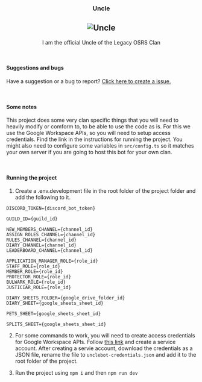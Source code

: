 <div align = "center">

### **Uncle**

## ![Uncle](https://i.imgur.com/x9I9NPY.png)

I am the official Uncle of the Legacy OSRS Clan

</div>

<br />

#### Suggestions and bugs

Have a suggestion or a bug to report? [Click here to create a issue.](https://github.com/rorro/uncle/issues)

<br />

#### Some notes

This project does some very clan specific things that you will need to heavily modify or comform to, to be able to use the code as is. For this we use the Google Workspace APIs, so you will need to setup access credentials. Find the link in the instructions for running the project. You might also need to configure some variables in `src/config.ts` so it matches your own server if you are going to host this bot for your own clan.

<br />

#### Running the project

1. Create a .env.development file in the root folder of the project folder and add the following to it.

```
DISCORD_TOKEN={discord_bot_token}

GUILD_ID={guild_id}

NEW_MEMBERS_CHANNEL={channel_id}
ASSIGN_ROLES_CHANNEL={channel_id}
RULES_CHANNEL={channel_id}
DIARY_CHANNEL={channel_id}
LEADERBOARD_CHANNEL={channel_id}

APPLICATION_MANAGER_ROLE={role_id}
STAFF_ROLE={role_id}
MEMBER_ROLE={role_id}
PROTECTOR_ROLE={role_id}
BULWARK_ROLE={role_id}
JUSTICIAR_ROLE={role_id}

DIARY_SHEETS_FOLDER={google_drive_folder_id}
DIARY_SHEET={google_sheets_sheet_id}

PETS_SHEET={google_sheets_sheet_id}

SPLITS_SHEET={google_sheets_sheet_id}
```

2. For some commands to work, you will need to create access credentials for Google Workspace APIs. Follow [this link](https://developers.google.com/workspace/guides/create-credentials) and create a service account. After creating a servie account, download the credentials as a JSON file, rename the file to `unclebot-credentials.json` and add it to the root folder of the project.

3. Run the project using `npm i` and then `npm run dev`

<br />
